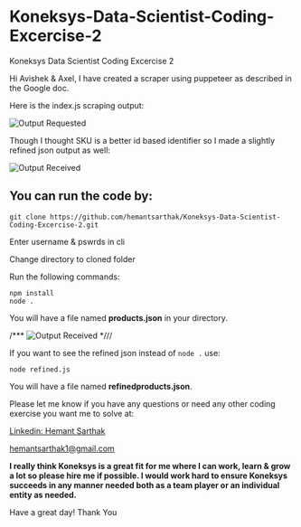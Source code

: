 # Koneksys-Data-Scientist-Coding-Excercise-2
Koneksys Data Scientist Coding Excercise 2

Hi Avishek & Axel, I have created a scraper using puppeteer as described in the Google doc.

Here is the index.js scraping output:

![Output Requested](https://i.imgur.com/xT9v8WH.jpg)

Though I thought SKU is a better id based identifier so I made a slightly refined json output as well:


![Output Received](https://i.imgur.com/fYI26Lw.jpg)


## You can run the code by:
```
git clone https://github.com/hemantsarthak/Koneksys-Data-Scientist-Coding-Excercise-2.git 
```
Enter username & pswrds in cli

Change directory to cloned folder

Run the following commands:
```
npm install
node .
```
You will have a file named **products.json** in your directory.

/***
![Output Received](https://i.imgur.com/AcsQahp.png)
*///

If you want to see the refined json instead of ```node .``` use:
```
node refined.js
```
You will have a file named **refinedproducts.json**.

Please let me know if you have any questions or need any other coding exercise you want me to solve at:

[Linkedin: Hemant Sarthak](https://www.linkedin.com/in/hemant-sarthak/)

[hemantsarthak1@gmail.com](mailto:hemantsarthak1@gmail.com)

**I really think Koneksys is a great fit for me where I can work, learn & grow a lot so please hire me if possible. I would work hard to ensure Koneksys succeeds in any manner needed both as a team player or an individual entity as needed.**

Have a great day!
Thank You
